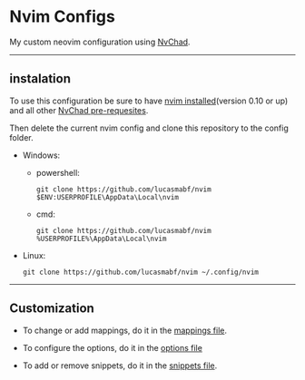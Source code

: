 # Nvim Configs

My custom neovim configuration using [NvChad](https://nvchad.com/).

---
## instalation

To use this configuration be sure to have [nvim installed](https://github.com/neovim/neovim/blob/master/INSTALL.md)(version 0.10 or up)
and all other [NvChad pre-requesites](https://nvchad.com/docs/quickstart/install).

Then delete the current nvim config and clone this repository to the config folder.

- Windows:
    - powershell:

        ```
        git clone https://github.com/lucasmabf/nvim $ENV:USERPROFILE\AppData\Local\nvim
        ```

    - cmd:

        ```
        git clone https://github.com/lucasmabf/nvim %USERPROFILE%\AppData\Local\nvim
        ```

- Linux:
    ```
    git clone https://github.com/lucasmabf/nvim ~/.config/nvim
    ```

---
## Customization

- To change or add mappings, do it in the [mappings file](lua/mappings.lua).

- To configure the options, do it in the [options file](lua/options.lua) 

- To add or remove snippets, do it in the [snippets file](lua/snippets.lua).
    
